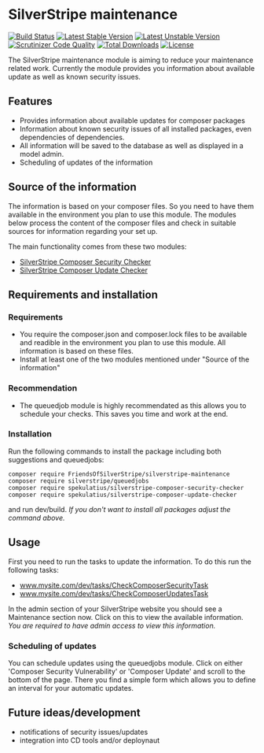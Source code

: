 # SilverStripe maintenance

[![Build Status](https://api.travis-ci.org/FriendsOfSilverStripe/silverstripe-maintenance.svg?branch=master)](https://travis-ci.org/FriendsOfSilverStripe/silverstripe-maintenance)
[![Latest Stable Version](https://poser.pugx.org/FriendsOfSilverStripe/silverstripe-maintenance/version.svg)](https://github.com/FriendsOfSilverStripe/silverstripe-maintenance/releases)
[![Latest Unstable Version](https://poser.pugx.org/FriendsOfSilverStripe/silverstripe-maintenance/v/unstable.svg)](https://packagist.org/packages/FriendsOfSilverStripe/silverstripe-maintenance)
[![Scrutinizer Code Quality](https://img.shields.io/scrutinizer/g/FriendsOfSilverStripe/silverstripe-maintenance.svg)](https://scrutinizer-ci.com/g/FriendsOfSilverStripe/silverstripe-maintenance?branch=master)
[![Total Downloads](https://poser.pugx.org/FriendsOfSilverStripe/silverstripe-maintenance/downloads.svg)](https://packagist.org/packages/FriendsOfSilverStripe/silverstripe-maintenance)
[![License](https://poser.pugx.org/FriendsOfSilverStripe/silverstripe-maintenance/license.svg)](https://github.com/FriendsOfSilverStripe/silverstripe-maintenance/blob/master/license.md)

The SilverStripe maintenance module is aiming to reduce your maintenance related work. Currently the module provides you information about available update as well as known security issues.

## Features

* Provides information about available updates for composer packages
* Information about known security issues of all installed packages, even dependencies of dependencies.
* All information will be saved to the database as well as displayed in a model admin.
* Scheduling of updates of the information

## Source of the information

The information is based on your composer files. So you need to have them available in the environment you plan to use this module. The modules below process the content of the composer files and check in suitable sources for information regarding your set up.

The main functionality comes from these two modules:

* [SilverStripe Composer Security Checker](https://github.com/spekulatius/silverstripe-composer-security-checker)
* [SilverStripe Composer Update Checker](https://github.com/spekulatius/silverstripe-composer-update-checker)

## Requirements and installation

### Requirements

* You require the composer.json and composer.lock files to be available and readible in the environment you plan to use this module. All information is based on these files.
* Install at least one of the two modules mentioned under "Source of the information"

### Recommendation

* The queuedjob module is highly recommendated as this allows you to schedule your checks. This saves you time and work at the end.

### Installation

Run the following commands to install the package including both suggestions and queuedjobs:

   ```
   composer require FriendsOfSilverStripe/silverstripe-maintenance
   composer require silverstripe/queuedjobs
   composer require spekulatius/silverstripe-composer-security-checker
   composer require spekulatius/silverstripe-composer-update-checker
   ```

and run dev/build. *If you don't want to install all packages adjust the command above.*

## Usage

First you need to run the tasks to update the information. To do this run the following tasks:

* www.mysite.com/dev/tasks/CheckComposerSecurityTask
* www.mysite.com/dev/tasks/CheckComposerUpdatesTask

In the admin section of your SilverStripe website you should see a Maintenance section now. Click on this to view the available information. *You are required to have admin access to view this information.*

### Scheduling of updates

You can schedule updates using the queuedjobs module. Click on either 'Composer Security Vulnerability' or 'Composer Update' and scroll to the bottom of the page. There you find a simple form which allows you to define an interval for your automatic updates.

## Future ideas/development

* notifications of security issues/updates
* integration into CD tools and/or deploynaut
